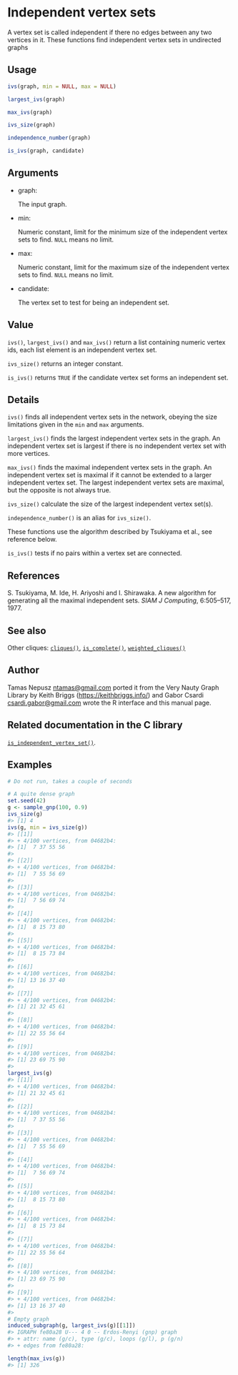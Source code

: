 # Independent vertex sets

A vertex set is called independent if there no edges between any two
vertices in it. These functions find independent vertex sets in
undirected graphs

## Usage

``` r
ivs(graph, min = NULL, max = NULL)

largest_ivs(graph)

max_ivs(graph)

ivs_size(graph)

independence_number(graph)

is_ivs(graph, candidate)
```

## Arguments

- graph:

  The input graph.

- min:

  Numeric constant, limit for the minimum size of the independent vertex
  sets to find. `NULL` means no limit.

- max:

  Numeric constant, limit for the maximum size of the independent vertex
  sets to find. `NULL` means no limit.

- candidate:

  The vertex set to test for being an independent set.

## Value

`ivs()`, `largest_ivs()` and `max_ivs()` return a list containing
numeric vertex ids, each list element is an independent vertex set.

`ivs_size()` returns an integer constant.

`is_ivs()` returns `TRUE` if the candidate vertex set forms an
independent set.

## Details

`ivs()` finds all independent vertex sets in the network, obeying the
size limitations given in the `min` and `max` arguments.

`largest_ivs()` finds the largest independent vertex sets in the graph.
An independent vertex set is largest if there is no independent vertex
set with more vertices.

`max_ivs()` finds the maximal independent vertex sets in the graph. An
independent vertex set is maximal if it cannot be extended to a larger
independent vertex set. The largest independent vertex sets are maximal,
but the opposite is not always true.

`ivs_size()` calculate the size of the largest independent vertex
set(s).

`independence_number()` is an alias for `ivs_size()`.

These functions use the algorithm described by Tsukiyama et al., see
reference below.

`is_ivs()` tests if no pairs within a vertex set are connected.

## References

S. Tsukiyama, M. Ide, H. Ariyoshi and I. Shirawaka. A new algorithm for
generating all the maximal independent sets. *SIAM J Computing*,
6:505–517, 1977.

## See also

Other cliques: [`cliques()`](https://r.igraph.org/reference/cliques.md),
[`is_complete()`](https://r.igraph.org/reference/is_complete.md),
[`weighted_cliques()`](https://r.igraph.org/reference/weighted_cliques.md)

## Author

Tamas Nepusz <ntamas@gmail.com> ported it from the Very Nauty Graph
Library by Keith Briggs (<https://keithbriggs.info/>) and Gabor Csardi
<csardi.gabor@gmail.com> wrote the R interface and this manual page.

## Related documentation in the C library

[`is_independent_vertex_set()`](https://igraph.org/c/html/latest/igraph-Cliques.html#igraph_is_independent_vertex_set).

## Examples

``` r
# Do not run, takes a couple of seconds

# A quite dense graph
set.seed(42)
g <- sample_gnp(100, 0.9)
ivs_size(g)
#> [1] 4
ivs(g, min = ivs_size(g))
#> [[1]]
#> + 4/100 vertices, from 04682b4:
#> [1]  7 37 55 56
#> 
#> [[2]]
#> + 4/100 vertices, from 04682b4:
#> [1]  7 55 56 69
#> 
#> [[3]]
#> + 4/100 vertices, from 04682b4:
#> [1]  7 56 69 74
#> 
#> [[4]]
#> + 4/100 vertices, from 04682b4:
#> [1]  8 15 73 80
#> 
#> [[5]]
#> + 4/100 vertices, from 04682b4:
#> [1]  8 15 73 84
#> 
#> [[6]]
#> + 4/100 vertices, from 04682b4:
#> [1] 13 16 37 40
#> 
#> [[7]]
#> + 4/100 vertices, from 04682b4:
#> [1] 21 32 45 61
#> 
#> [[8]]
#> + 4/100 vertices, from 04682b4:
#> [1] 22 55 56 64
#> 
#> [[9]]
#> + 4/100 vertices, from 04682b4:
#> [1] 23 69 75 90
#> 
largest_ivs(g)
#> [[1]]
#> + 4/100 vertices, from 04682b4:
#> [1] 21 32 45 61
#> 
#> [[2]]
#> + 4/100 vertices, from 04682b4:
#> [1]  7 37 55 56
#> 
#> [[3]]
#> + 4/100 vertices, from 04682b4:
#> [1]  7 55 56 69
#> 
#> [[4]]
#> + 4/100 vertices, from 04682b4:
#> [1]  7 56 69 74
#> 
#> [[5]]
#> + 4/100 vertices, from 04682b4:
#> [1]  8 15 73 80
#> 
#> [[6]]
#> + 4/100 vertices, from 04682b4:
#> [1]  8 15 73 84
#> 
#> [[7]]
#> + 4/100 vertices, from 04682b4:
#> [1] 22 55 56 64
#> 
#> [[8]]
#> + 4/100 vertices, from 04682b4:
#> [1] 23 69 75 90
#> 
#> [[9]]
#> + 4/100 vertices, from 04682b4:
#> [1] 13 16 37 40
#> 
# Empty graph
induced_subgraph(g, largest_ivs(g)[[1]])
#> IGRAPH fe80a28 U--- 4 0 -- Erdos-Renyi (gnp) graph
#> + attr: name (g/c), type (g/c), loops (g/l), p (g/n)
#> + edges from fe80a28:

length(max_ivs(g))
#> [1] 326
```
